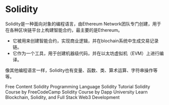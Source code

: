 # Solidity

Solidity是一种面向对象的编程语言，由Ethereum Network团队专门创建，用于在各种区块链平台上构建智能合约，最主要的是Ethereum。

* 它被用来创建智能合约，实现商业逻辑，并在blochain系统中生成交易记录链。
* 它作为一个工具，用于创建机器级代码，并在以太坊虚拟机（EVM）上进行编译。

像其他编程语言一样，Solidity也有变量、函数、类、算术运算、字符串操作等等。

<ResourceGroupTitle>Free Content</ResourceGroupTitle>
<BadgeLink colorScheme='yellow' badgeText='Read' href='https://soliditylang.org/'>Solidity Programming Language</BadgeLink>
<BadgeLink colorScheme='yellow' badgeText='Read' href='https://www.tutorialspoint.com/solidity/index.htm'>Solidity Tutorial</BadgeLink>
<BadgeLink colorScheme='blue' badgeText='Watch' href='https://www.youtube.com/watch?v=ipwxYa-F1uY'>Solidity Course by FreeCodeCamp</BadgeLink>
<BadgeLink colorScheme='blue' badgeText='Watch' href='https://www.youtube.com/watch?v=EhPeHeoKF88'>Solidity Course by Dapp University</BadgeLink>
<BadgeLink badgeText='Watch' href='https://youtu.be/gyMwXuJrbJQ'>Learn Blockchain, Solidity, and Full Stack Web3 Development</BadgeLink>
